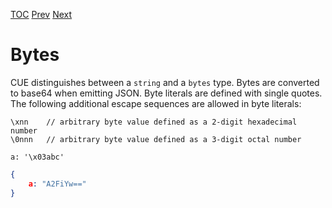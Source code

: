 [TOC](Readme.md) [Prev](stringlit.md) [Next](scopes.md)

# Bytes

CUE distinguishes between a `string` and a `bytes` type.
Bytes are converted to base64 when emitting JSON.
Byte literals are defined with single quotes.
The following additional escape sequences are allowed in byte literals:

    \xnn    // arbitrary byte value defined as a 2-digit hexadecimal number
    \0nnn   // arbitrary byte value defined as a 3-digit octal number


<!-- CUE editor -->
```
a: '\x03abc'
```

<!-- JSON result -->
```json
{
    a: "A2FiYw=="
}
```
